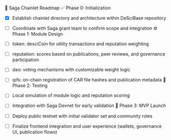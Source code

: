 🧭 Saga Chainlet Roadmap
✅ Phase 0: Initialization
- [x] Establish chainlet directory and architecture within DeSciBase repository
- [ ] Coordinate with Saga grant team to confirm scope and integration
⚙️ Phase 1: Module Design
- [ ] token: desciCoin for utility transactions and reputation weighting
- [ ] reputation: scores based on publications, peer reviews, and governance participation
- [ ] dao: voting mechanisms with customizable weight logic
- [ ] ipfs: on-chain registration of CAR file hashes and publication metadata
🧪 Phase 2: Testing
- [ ] Local simulation of module logic and reputation scoring
- [ ] Integration with Saga Devnet for early validation
🚀 Phase 3: MVP Launch
- [ ] Deploy public testnet with initial validator set and community roles
- [ ] Finalize frontend integration and user experience (wallets, governance UI, publication flows)


